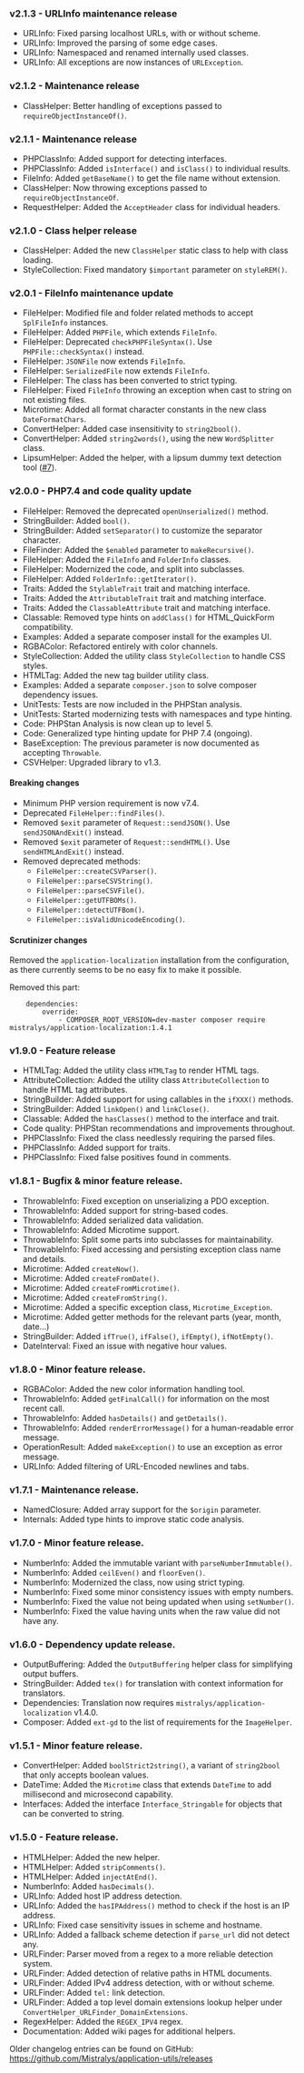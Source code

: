 ### v2.1.3 - URLInfo maintenance release
- URLInfo: Fixed parsing localhost URLs, with or without scheme.
- URLInfo: Improved the parsing of some edge cases.
- URLInfo: Namespaced and renamed internally used classes.
- URLInfo: All exceptions are now instances of `URLException`.

### v2.1.2 - Maintenance release
- ClassHelper: Better handling of exceptions passed to `requireObjectInstanceOf()`.

### v2.1.1 - Maintenance release
- PHPClassInfo: Added support for detecting interfaces.
- PHPClassInfo: Added `isInterface()` and `isClass()` to individual results.
- FileInfo: Added `getBaseName()` to get the file name without extension.
- ClassHelper: Now throwing exceptions passed to `requireObjectInstanceOf`.
- RequestHelper: Added the `AcceptHeader` class for individual headers.

### v2.1.0 - Class helper release
- ClassHelper: Added the new `ClassHelper` static class to help with class loading.
- StyleCollection: Fixed mandatory `$important` parameter on `styleREM()`.

### v2.0.1 - FileInfo maintenance update
- FileHelper: Modified file and folder related methods to accept `SplFileInfo` instances.
- FileHelper: Added `PHPFile`, which extends `FileInfo`.
- FileHelper: Deprecated `checkPHPFileSyntax()`. Use `PHPFile::checkSyntax()` instead.
- FileHelper: `JSONFile` now extends `FileInfo`.
- FileHelper: `SerializedFile` now extends `FileInfo`.
- FileHelper: The class has been converted to strict typing.
- FileHelper: Fixed `FileInfo` throwing an exception when cast to string on not existing files.
- Microtime: Added all format character constants in the new class `DateFormatChars`.
- ConvertHelper: Added case insensitivity to `string2bool()`.
- ConvertHelper: Added `string2words()`, using the new `WordSplitter` class.
- LipsumHelper: Added the helper, with a lipsum dummy text detection tool ([#7](https://github.com/Mistralys/application-utils/issues/7)).

### v2.0.0 - PHP7.4 and code quality update
- FileHelper: Removed the deprecated `openUnserialized()` method.
- StringBuilder: Added `bool()`.
- StringBuilder: Added `setSeparator()` to customize the separator character.
- FileFinder: Added the `$enabled` parameter to `makeRecursive()`.
- FileHelper: Added the `FileInfo` and `FolderInfo` classes.
- FileHelper: Modernized the code, and split into subclasses.
- FileHelper: Added `FolderInfo::getIterator()`.
- Traits: Added the `StylableTrait` trait and matching interface.
- Traits: Added the `AttributableTrait` trait and matching interface.
- Traits: Added the `ClassableAttribute` trait and matching interface.
- Classable: Removed type hints on `addClass()` for HTML_QuickForm compatibility.
- Examples: Added a separate composer install for the examples UI.
- RGBAColor: Refactored entirely with color channels.
- StyleCollection: Added the utility class `StyleCollection` to handle CSS styles.
- HTMLTag: Added the new tag builder utility class.
- Examples: Added a separate `composer.json` to solve composer dependency issues.
- UnitTests: Tests are now included in the PHPStan analysis.
- UnitTests: Started modernizing tests with namespaces and type hinting.
- Code: PHPStan Analysis is now clean up to level 5.
- Code: Generalized type hinting update for PHP 7.4 (ongoing).
- BaseException: The previous parameter is now documented as accepting `Throwable`.
- CSVHelper: Upgraded library to v1.3.

#### Breaking changes
 
- Minimum PHP version requirement is now v7.4.
- Deprecated `FileHelper::findFiles()`.
- Removed `$exit` parameter of `Request::sendJSON()`. Use `sendJSONAndExit()` instead.
- Removed `$exit` parameter of `Request::sendHTML()`. Use `sendHTMLAndExit()` instead.
- Removed deprecated methods:
  - `FileHelper::createCSVParser()`.
  - `FileHelper::parseCSVString()`.
  - `FileHelper::parseCSVFile()`.
  - `FileHelper::getUTFBOMs()`.
  - `FileHelper::detectUTFBom()`.
  - `FileHelper::isValidUnicodeEncoding()`.

#### Scrutinizer changes

Removed the `application-localization` installation from the configuration,
as there currently seems to be no easy fix to make it possible.

Removed this part:

```
    dependencies:
        override:
            - COMPOSER_ROOT_VERSION=dev-master composer require mistralys/application-localization:1.4.1
```

### v1.9.0 - Feature release
- HTMLTag: Added the utility class `HTMLTag` to render HTML tags.
- AttributeCollection: Added the utility class `AttributeCollection` to handle HTML tag attributes.
- StringBuilder: Added support for using callables in the `ifXXX()` methods.
- StringBuilder: Added `linkOpen()` and `linkClose()`.
- Classable: Added the `hasClasses()` method to the interface and trait.
- Code quality: PHPStan recommendations and improvements throughout.
- PHPClassInfo: Fixed the class needlessly requiring the parsed files.
- PHPClassInfo: Added support for traits.
- PHPClassInfo: Fixed false positives found in comments.

### v1.8.1 - Bugfix & minor feature release.
- ThrowableInfo: Fixed exception on unserializing a PDO exception.
- ThrowableInfo: Added support for string-based codes.
- ThrowableInfo: Added serialized data validation.
- ThrowableInfo: Added Microtime support.
- ThrowableInfo: Split some parts into subclasses for maintainability.
- ThrowableInfo: Fixed accessing and persisting exception class name and details.
- Microtime: Added `createNow()`.
- Microtime: Added `createFromDate()`.
- Microtime: Added `createFromMicrotime()`.
- Microtime: Added `createFromString()`.
- Microtime: Added a specific exception class, `Microtime_Exception`.
- Microtime: Added getter methods for the relevant parts (year, month, date...)
- StringBuilder: Added `ifTrue()`, `ifFalse()`, `ifEmpty()`, `ifNotEmpty()`.
- DateInterval: Fixed an issue with negative hour values.

### v1.8.0 - Minor feature release.
- RGBAColor: Added the new color information handling tool.
- ThrowableInfo: Added `getFinalCall()` for information on the most recent call.
- ThrowableInfo: Added `hasDetails()` and `getDetails()`.
- ThrowableInfo: Added `renderErrorMessage()` for a human-readable error message.
- OperationResult: Added `makeException()` to use an exception as error message.
- URLInfo: Added filtering of URL-Encoded newlines and tabs.

### v1.7.1 - Maintenance release.
- NamedClosure: Added array support for the `$origin` parameter.
- Internals: Added type hints to improve static code analysis.

### v1.7.0 - Minor feature release.
- NumberInfo: Added the immutable variant with `parseNumberImmutable()`.
- NumberInfo: Added `ceilEven()` and `floorEven()`.
- NumberInfo: Modernized the class, now using strict typing.
- NumberInfo: Fixed some minor consistency issues with empty numbers.
- NumberInfo: Fixed the value not being updated when using `setNumber()`.
- NumberInfo: Fixed the value having units when the raw value did not have any.

### v1.6.0 - Dependency update release.
- OutputBuffering: Added the `OutputBuffering` helper class for simplifying output buffers.
- StringBuilder: Added `tex()` for translation with context information for translators.
- Dependencies: Translation now requires `mistralys/application-localization` v1.4.0.
- Composer: Added `ext-gd` to the list of requirements for the `ImageHelper`.

### v1.5.1 - Minor feature release.
- ConvertHelper: Added `boolStrict2string()`, a variant of `string2bool` that only accepts boolean values.
- DateTime: Added the `Microtime` class that extends `DateTime` to add millisecond and microsecond capability.
- Interfaces: Added the interface `Interface_Stringable` for objects that can be converted to string.

### v1.5.0 - Feature release. 
- HTMLHelper: Added the new helper.
- HTMLHelper: Added `stripComments()`.
- HTMLHelper: Added `injectAtEnd()`.
- NumberInfo: Added `hasDecimals()`.
- URLInfo: Added host IP address detection.
- URLInfo: Added the `hasIPAddress()` method to check if the host is an IP address.
- URLInfo: Fixed case sensitivity issues in scheme and hostname.
- URLInfo: Added a fallback scheme detection if `parse_url` did not detect any.
- URLFinder: Parser moved from a regex to a more reliable detection system.
- URLFinder: Added detection of relative paths in HTML documents.
- URLFinder: Added IPv4 address detection, with or without scheme.
- URLFinder: Added `tel:` link detection.
- URLFinder: Added a top level domain extensions lookup helper under `ConvertHelper_URLFinder_DomainExtensions`.
- RegexHelper: Added the `REGEX_IPV4` regex.
- Documentation: Added wiki pages for additional helpers.

Older changelog entries can be found on GitHub:
https://github.com/Mistralys/application-utils/releases